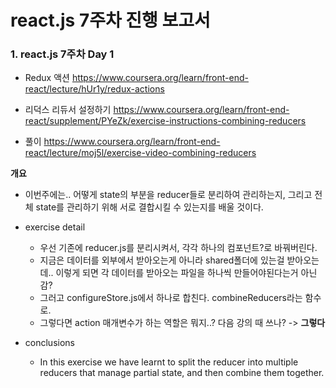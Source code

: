 # react.js 7주차 진행 보고서

### 1. react.js 7주차 Day 1

- Redux 액션
https://www.coursera.org/learn/front-end-react/lecture/hUr1y/redux-actions

- 리덕스 리듀서 설정하기
https://www.coursera.org/learn/front-end-react/supplement/PYeZk/exercise-instructions-combining-reducers

- 풀이
https://www.coursera.org/learn/front-end-react/lecture/moj5l/exercise-video-combining-reducers

**개요**
- 이번주에는.. 어떻게 state의 부분을 reducer들로 분리하여 관리하는지, 그리고 전체 state를 관리하기 위해 서로 결합시킬 수 있는지를 배울 것이다.

- exercise detail
    - 우선 기존에 reducer.js를 분리시켜서, 각각 하나의 컴포넌트?로 바꿔버린다.
    - 지금은 데이터를 외부에서 받아오는게 아니라 shared폴더에 있는걸 받아오는데.. 이렇게 되면 각 데이터를 받아오는 파일을 하나씩 만들어야된다는거 아닌감?
    - 그러고 configureStore.js에서 하나로 합친다. combineReducers라는 함수로.
    - 그렇다면 action 매개변수가 하는 역할은 뭐지..? 다음 강의 때 쓰나? -> **그렇다**
    
- conclusions
    - In this exercise we have learnt to split the reducer into multiple reducers that manage partial state, and then combine them together.